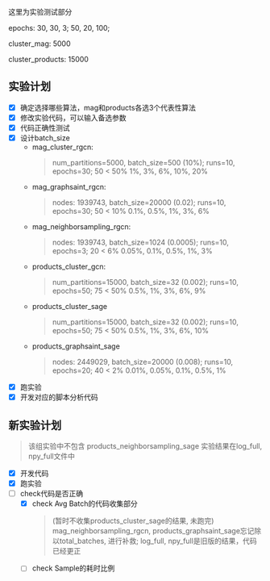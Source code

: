 这里为实验测试部分

epochs: 30, 30, 3; 50, 20, 100;

cluster_mag: 5000

cluster_products: 15000

## 实验计划

- [x] 确定选择哪些算法，mag和products各选3个代表性算法
- [x] 修改实验代码，可以输入备选参数
- [x] 代码正确性测试
- [x] 设计batch_size
    - mag_cluster_rgcn:
        > num_partitions=5000, batch_size=500 (10%); runs=10, epochs=30; 50
        > < 50%
        >  1%, 3%, 6%, 10%, 20%
    - mag_graphsaint_rgcn: 
        > nodes: 1939743, batch_size=20000 (0.02); runs=10, epochs=30; 50
        > < 10%
        > 0.1%, 0.5%, 1%, 3%, 6%
    - mag_neighborsampling_rgcn:
        > nodes: 1939743, batch_size=1024 (0.0005); runs=10, epochs=3;  20
        > < 6%
        > 0.05%, 0.1%, 0.5%, 1%, 3%
    - products_cluster_gcn:
        > num_partitions=15000, batch_size=32 (0.002); runs=10, epochs=50; 75
        > < 50%
        > 0.5%, 1%, 3%, 6%, 9%
    - products_cluster_sage
        > num_partitions=15000, batch_size=32 (0.002); runs=10, epochs=50; 75
        > < 50%
        > 0.5%, 1%, 3%, 6%, 10%
    - products_graphsaint_sage
        > nodes: 2449029, batch_size=20000 (0.008); runs=10, epochs=20; 40
        > < 2%
        > 0.01%, 0.05%, 0.1%, 0.5%, 1%
- [x] 跑实验
- [x] 开发对应的脚本分析代码

## 新实验计划
> 该组实验中不包含 products_neighborsampling_sage
> 实验结果在log_full, npy_full文件中

- [x] 开发代码
- [x] 跑实验
- [ ] check代码是否正确
    - [x] check Avg Batch的代码收集部分
        > (暂时不收集products_cluster_sage的结果, 未跑完)
        > mag_neighborsampling_rgcn, products_graphsaint_sage忘记除以total_batches, 进行补救; 
        > log_full, npy_full是旧版的结果，代码已经更正
        > 
    - [ ] check Sample的耗时比例